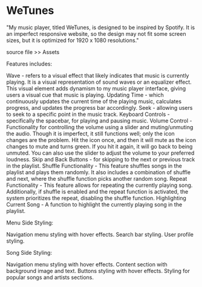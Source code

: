 # WeTunes
"My music player, titled WeTunes, is designed to be inspired by Spotify. It is an imperfect responsive website, so the design may not fit some screen sizes, but it is optimized for 1920 x 1080 resolutions."

source file >> Assets

Features includes:

Wave - refers to a visual effect that likely indicates that music is currently playing. It is a visual representation of sound waves or an equalizer effect. This visual element adds dynamism to my music player interface, giving users a visual cue that music is playing.
Updating Time - which continuously updates the current time of the playing music, calculates progress, and updates the progress bar accordingly.
Seek - allowing users to seek to a specific point in the music track.
Keyboard Controls - specifically the spacebar, for playing and pausing music.
Volume Control - Functionality for controlling the volume using a slider and muting/unmuting the audio. Though it is imperfect, it still functions well; only the icon changes are the problem. Hit the icon once, and then it will mute as the icon changes to mute and turns green. If you hit it again, it will go back to being unmuted. You can also use the slider to adjust the volume to your preferred loudness.
Skip and Back Buttons - for skipping to the next or previous track in the playlist.
Shuffle Functionality - This feature shuffles songs in the playlist and plays them randomly. It also includes a combination of shuffle and next, where the shuffle function picks another random song.
Repeat Functionality - This feature allows for repeating the currently playing song. Additionally, if shuffle is enabled and the repeat function is activated, the system prioritizes the repeat, disabling the shuffle function. 
Highlighting Current Song - A function to highlight the currently playing song in the playlist.

Menu Side Styling:

Navigation menu styling with hover effects.
Search bar styling.
User profile styling.

Song Side Styling:

Navigation menu styling with hover effects.
Content section with background image and text.
Buttons styling with hover effects.
Styling for popular songs and artists sections.

